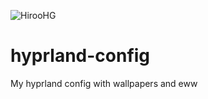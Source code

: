 ![HirooHG](https://github.com/HirooHG/hyprland-config/blob/main/screen.png?raw=true)

# hyprland-config
My hyprland config with wallpapers and eww

